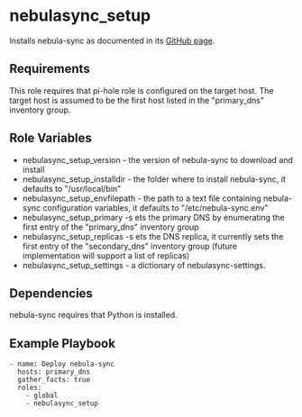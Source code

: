 nebulasync_setup
=========

Installs nebula-sync as documented in its [GitHub page](https://github.com/lovelaze/nebula-sync?tab=readme-ov-file#installation).

Requirements
------------

This role requires that pi-hole role is configured on the target host. The target host is assumed to be the first host listed in the "primary_dns" inventory group.

Role Variables
--------------

- nebulasync_setup_version - the version of nebula-sync to download and install
- nebulasync_setup_installdir - the folder where to install nebula-sync, it defaults to "/usr/local/bin"
- nebulasync_setup_envfilepath - the path to a text file containing nebula-sync configuration variables, it defaults to "/etc/nebula-sync.env"
- nebulasync_setup_primary -s ets the primary DNS by enumerating the first entry of the "primary_dns" inventory group
- nebulasync_setup_replicas -s ets the DNS replica, it currently sets the first entry of the "secondary_dns" inventory group (future implementation will support a list of replicas)
- nebulasync_setup_settings - a dictionary of nebulasync-settings.

Dependencies
------------

nebula-sync requires that Python is installed.

Example Playbook
----------------

    - name: Deploy nebula-sync
      hosts: primary_dns
      gather_facts: true
      roles:
        - global
        - nebulasync_setup
